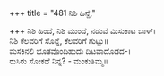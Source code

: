 +++
title = "481 ನಿಶಿ ಹಿನ್ದೆ,"

+++
ನಿಶಿ ಹಿಂದೆ, ನಿಶಿ ಮುಂದೆ, ನಡುವೆ ಮಿಸುಕಾಟ ಬಾಳ್।  
ನಿಶಿ ಕೆಲವರಿಗೆ ಸೊನ್ನೆ, ಕೆಲವರಿಗೆ ಗುಟ್ಟು॥  
ಮಸಕಿನಲಿ ಭೂತವೊಂದಿಹುದು ದಿಟವಾದೊಡದ-।  
ರುಸಿರು ಸೋಕದೆ ನಿನ್ನ? - ಮಂಕುತಿಮ್ಮ॥  
